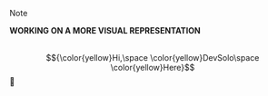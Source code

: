 
> [!NOTE]
**WORKING ON A MORE VISUAL REPRESENTATION**
<br/>
<br/>

$${\color{yellow}Hi,\space \color{yellow}DevSolo\space \color{yellow}Here}$$ 👋

